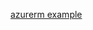 [azurerm example](https://github.com/hashicorp/terraform-provider-azurerm/tree/main/examples/traffic-manager/virtual-machine)